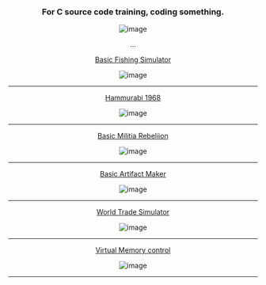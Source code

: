 <div align="center">
  
### For C source code training, coding something. 

![image](https://github.com/CharmStrange/See/assets/105769152/f6895700-dbca-470e-bfe1-a57f6e6e42d8)

...

[Basic Fishing Simulator](BasicFishingSimulator/PixelFishing.c)

![image](https://github.com/CharmStrange/See/assets/105769152/1ce8b5de-26df-42e7-93fe-c92b06d668e4)

---

[Hammurabi 1968](Hammurabi(1968)/Hammurabi.c)

![image](https://github.com/CharmStrange/See/assets/105769152/0f8735b4-1271-4240-8f57-3bf9cbabb1eb)

---

[Basic Militia Rebeliion](BasicMilitiaRebelion/AngryMilitia.c)

![image](https://github.com/CharmStrange/See/assets/105769152/a4a2bd6f-773e-4989-b193-9464d67a5575)

---

[Basic Artifact Maker](BasicArtifactMaker/ArtifactMaker.c)

![image](https://github.com/CharmStrange/See/assets/105769152/93975776-4503-4b2e-aa5d-fd32be6a0287) 

---

[World Trade Simulator](WorldTradeSimulator/WTS.c)

![image](https://github.com/CharmStrange/See/assets/105769152/a5751dc0-0fec-4b55-a848-0d00dc77a1ba)

---

[Virtual Memory control](VirtualMemoryControl/UsefulFrame.c)

![image](https://github.com/user-attachments/assets/db3f8a08-b91c-444d-9b76-03410b44537e)

---

</div>
